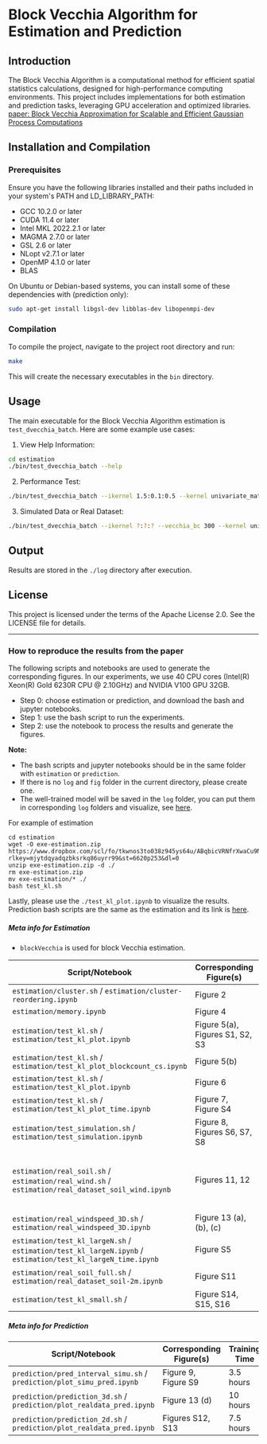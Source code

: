 # Block Vecchia Algorithm for Estimation and Prediction

## Introduction

The Block Vecchia Algorithm is a computational method for efficient spatial statistics calculations, designed for high-performance computing environments. This project includes implementations for both estimation and prediction tasks, leveraging GPU acceleration and optimized libraries. [paper: Block Vecchia Approximation for Scalable and Efficient Gaussian Process Computations
](https://www.tandfonline.com/doi/full/10.1080/00401706.2025.2475784)

## Installation and Compilation

### Prerequisites

Ensure you have the following libraries installed and their paths included in your system's PATH and LD_LIBRARY_PATH:

- GCC 10.2.0 or later
- CUDA 11.4 or later
- Intel MKL 2022.2.1 or later
- MAGMA 2.7.0 or later
- GSL 2.6 or later
- NLopt v2.7.1 or later
- OpenMP 4.1.0 or later
- BLAS

On Ubuntu or Debian-based systems, you can install some of these dependencies with (prediction only):

```bash
sudo apt-get install libgsl-dev libblas-dev libopenmpi-dev
```

### Compilation

To compile the project, navigate to the project root directory and run:

```bash
make
```

This will create the necessary executables in the `bin` directory.

## Usage

The main executable for the Block Vecchia Algorithm estimation is `test_dvecchia_batch`. Here are some example use cases:

1. View Help Information:
```bash
cd estimation
./bin/test_dvecchia_batch --help
```

2. Performance Test:
```bash
./bin/test_dvecchia_batch --ikernel 1.5:0.1:0.5 --kernel univariate_matern_stationary_no_nugget --num_loc 20000 --perf --vecchia_cs 300 --vecchia_bc 1500 --knn --seed 0
```

3. Simulated Data or Real Dataset:
```bash
./bin/test_dvecchia_batch --ikernel ?:?:? --vecchia_bc 300 --kernel univariate_matern_stationary_no_nugget --num_loc 20000 --vecchia_cs 150 --knn --xy_path /path/to/locations --obs_path /path/to/observations
```

## Output

Results are stored in the `./log` directory after execution.

## License

This project is licensed under the terms of the Apache License 2.0. See the LICENSE file for details.

---

### How to reproduce the results from the paper

The following scripts and notebooks are used to generate the corresponding figures. In our experiments, we use 40 CPU cores (Intel(R) Xeon(R) Gold 6230R CPU @ 2.10GHz) and NVIDIA V100 GPU 32GB.

 - Step 0: choose estimation or prediction, and download the bash and jupyter notebooks.
 - Step 1: use the bash script to run the experiments.
 - Step 2: use the notebook to process the results and generate the figures.

**Note:**
- The bash scripts and jupyter notebooks should be in the same folder with `estimation` or `prediction`.
- If there is no `log` and `fig` folder in the current directory, please create one.
- The well-trained model will be saved in the `log` folder, you can put them in corresponding `log` folders and visualize, see [here](https://www.dropbox.com/scl/fi/n00wjy0b5ja4q5x0qj22m/log.zip?rlkey=0ue47aieablekltedpql9nzbb&st=0rfce8in&dl=0).

For example of estimation
```
cd estimation
wget -O exe-estimation.zip https://www.dropbox.com/scl/fo/tkwnos3to038z945ys64u/ABqbicVRNfrXwaCu9N7CnsY?rlkey=mjytdqyadqzbksrkq86uyrr99&st=6620p253&dl=0
unzip exe-estimation.zip -d ./
rm exe-estimation.zip
mv exe-estimation/* ./
bash test_kl.sh
```
Lastly, please use the `./test_kl_plot.ipynb` to visualize the results. Prediction bash scripts are the same as the estimation and its link is [here](https://www.dropbox.com/scl/fo/tsxsyxf1whzgtfvdhd9yc/AFMFTMoKdYv1OespxmOn1yM?rlkey=k3uf3klc9bwa8utwibr0nsri1&st=otkfmpb1&dl=0).

##### Meta info for Estimation

- `blockVecchia` is used for block Vecchia estimation.

| Script/Notebook | Corresponding Figure(s) | Training Time | Comments |
| --------------- | ------------------------ | ------------- | -------- |
| `estimation/cluster.sh` / `estimation/cluster-reordering.ipynb` | Figure 2 | Instantly | |
| `estimation/memory.ipynb` | Figure 4 | Instantly |
| `estimation/test_kl.sh` / `estimation/test_kl_plot.ipynb` | Figure 5(a), Figures S1, S2, S3 | 30 mins |
| `estimation/test_kl.sh` / `estimation/test_kl_plot_blockcount_cs.ipynb` | Figure 5(b) | 30 mins |
| `estimation/test_kl.sh` / `estimation/test_kl_plot.ipynb` | Figure 6 | 30 mins |
| `estimation/test_kl.sh` / `estimation/test_kl_plot_time.ipynb` | Figure 7, Figure S4 | 30 mins |
| `estimation/test_simulation.sh` / `estimation/test_simulation.ipynb` | Figure 8, Figures S6, S7, S8 | 28 hours | |
| `estimation/real_soil.sh` / `estimation/real_wind.sh` / `estimation/real_dataset_soil_wind.ipynb` | Figures 11, 12 | 3 hours | set folder in Jupyter notebook for soil/wind results |
| `estimation/real_windspeed_3D.sh` / `estimation/real_windspeed_3D.ipynb` | Figure 13 (a), (b), (c) | 12 hours | |
| `estimation/test_kl_largeN.sh` / `estimation/test_kl_largeN.ipynb` / `estimation/test_kl_largeN_time.ipynb` | Figure S5 | 15 mins | |
| `estimation/real_soil_full.sh` / `estimation/real_dataset_soil-2m.ipynb` | Figure S11 | 24 hours |
| `estimation/test_kl_small.sh` / | Figure S14, S15, S16 | 10 mins |

##### Meta info for Prediction

| Script/Notebook | Corresponding Figure(s) | Training Time |
| --------------- | ------------------------ | ------------- |
| `prediction/pred_interval_simu.sh` / `prediction/plot_simu_pred.ipynb` | Figure 9, Figure S9 | 3.5 hours |
| `prediction/prediction_3d.sh` / `prediction/plot_realdata_pred.ipynb` | Figure 13 (d) | 10 hours |
| `prediction/prediction_2d.sh` / `prediction/plot_realdata_pred.ipynb` | Figures S12, S13 | 7.5 hours |
